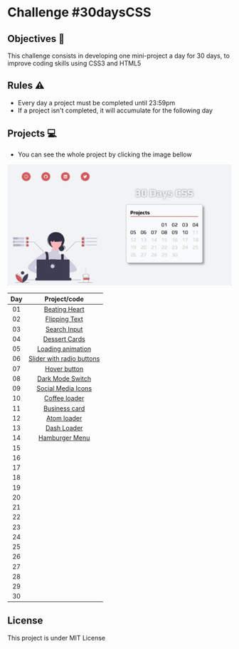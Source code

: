# Challenge #30daysCSS 

## Objectives 🎯
This challenge consists in developing one mini-project a day for 30 days, to improve coding skills using CSS3 and HTML5

## Rules ⚠️
- Every day a project must be completed until 23:59pm
- If a project isn't completed, it will accumulate for the following day

## Projects 💻

- You can see the whole project by clicking the image bellow

[<img src="./assets/landing-page.png" width="800px"/>](https://30daysofcss-driellyps.vercel.app/)

|Day|Project/code|
|:--:|:--:|
|01|[Beating Heart](https://github.com/driellyps/30daysCSS/tree/master/projects/day01)|
|02|[Flipping Text](https://github.com/driellyps/30daysCSS/tree/master/projects/day02)|
|03|[Search Input](https://github.com/driellyps/30daysCSS/tree/master/projects/day03)|
|04|[Dessert Cards](https://github.com/driellyps/30daysCSS/tree/master/projects/day04)|
|05|[Loading animation](https://github.com/driellyps/30daysCSS/tree/master/projects/day05)|
|06|[Slider with radio buttons](https://github.com/driellyps/30daysCSS/tree/master/projects/day06)|
|07|[Hover button](https://github.com/driellyps/30daysCSS/tree/master/projects/day07)|
|08|[Dark Mode Switch](https://github.com/driellyps/30daysCSS/tree/master/projects/day08)|
|09|[Social Media Icons](https://github.com/driellyps/30daysCSS/tree/master/projects/day09)|
|10|[Coffee loader](https://github.com/driellyps/30daysCSS/tree/master/projects/day10)|
|11|[Business card](https://github.com/driellyps/30daysCSS/tree/master/projects/day11)|
|12|[Atom loader](https://github.com/driellyps/30daysCSS/tree/master/projects/day12)|
|13|[Dash Loader](https://github.com/driellyps/30daysCSS/tree/master/projects/day13)|
|14|[Hamburger Menu](https://github.com/driellyps/30daysCSS/tree/master/projects/day14)|
|15|[]()|
|16|[]()|
|17|[]()|
|18|[]()|
|19|[]()|
|20|[]()|
|21|[]()|
|22|[]()|
|23|[]()|
|24|[]()|
|25|[]()|
|26|[]()|
|27|[]()|
|28|[]()|
|29|[]()|
|30|[]()|



## License
This project is under MIT License

